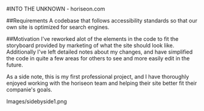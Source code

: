 #INTO THE UNKNOWN - horiseon.com

##Requirements
A codebase that follows accessibility standards so that our own site is optimized for search engines.

##Motivation
I've reworked alot of the elements in the code to fit the storyboard provided by marketing of what the site should look like. Additionally I've left detailed notes about my changes, and have simplified the code in quite a few areas for others to see and more easily edit in the future.

As a side note, this is my first professional project, and I have thoroughly enjoyed working with the horiseon team and helping their site better fit their companie's goals.

Images/sidebyside1.png

